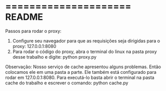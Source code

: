 =====================
       README
=====================

Passos para rodar o proxy:
1. Configure seu navegador para que as requisições seja dirigidas para o proxy: 127.0.0.1:8080
2. Para rodar o código do proxy, abra o terminal do linux na pasta proxy desse trabalho e digite: python proxy.py

Observação: Nosso serviço de cache apresentou alguns problemas. Então colocamos ele em uma pasta a parte. Ele também está
configurado para rodar em 127.0.0.1:8080. Para executá-lo basta abrir o terminal na pasta cache do trabalho e escrever o comando:
python cache.py
